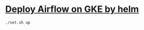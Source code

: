 # [Deploy Airflow on GKE by helm](https://towardsdatascience.com/deploying-airflow-on-google-kubernetes-engine-with-helm-28c3d9f7a26b)

```
./set.sh up
```
